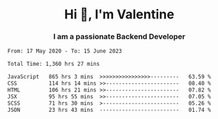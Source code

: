 <h1 align="center">Hi 👋, I'm Valentine</h1>
<h3 align="center">I am a passionate Backend Developer</h3>
<!--START_SECTION:waka-->

```txt
From: 17 May 2020 - To: 15 June 2023

Total Time: 1,360 hrs 27 mins

JavaScript   865 hrs 3 mins  >>>>>>>>>>>>>>>>---------   63.59 %
CSS          114 hrs 14 mins >>-----------------------   08.40 %
HTML         106 hrs 21 mins >>-----------------------   07.82 %
JSX          95 hrs 55 mins  >>-----------------------   07.05 %
SCSS         71 hrs 30 mins  >------------------------   05.26 %
JSON         23 hrs 43 mins  -------------------------   01.74 %
```

<!--END_SECTION:waka-->
